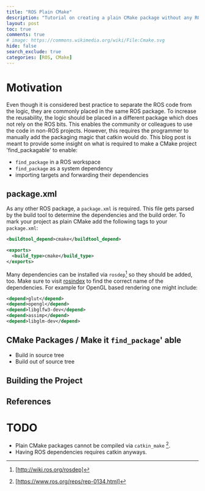```yaml
---
title: "ROS Plain CMake"
description: "Tutorial on creating a plain CMake package without any ROS dependencies that can be used with ROS."
layout: post
toc: true
comments: true
# image: https://commons.wikimedia.org/wiki/File:Cmake.svg
hide: false
search_exclude: true
categories: [ROS, CMake]
---
```


# Motivation
Even though it is considered best practice to separate the ROS code from the logic, they are commonly placed in the same ROS package.
To increase the reusability, the logic should be placed in a different package which does not rely on the ROS bits.
This enables the community or colleagues to use the code in non-ROS projects.
However, this requires the programmer to manually add the packaging magic that catkin would do.
This blog post is meant to provide some insight on what is required to make a CMake project 'find_packagable' to enable:
- `find_package` in a ROS workspace
- `find_package` as a system dependency
- importing targets and forwarding their dependencies

## package.xml
As any other ROS package, a `package.xml` is required.
This file gets parsed by the build tool to determine the dependencies and the build order.
To mark your project as plain CMake add the following tags to your `package.xml`:
```xml
<buildtool_depend>cmake</buildtool_depend>

<exports>
  <build_type>cmake</build_type>
</exports>
```

Many dependencies can be installed via `rosdep`[^2] so they should be added, too.
Make sure to visit [rosindex](http://rosindex.github.io/) to find the correct name of the dependencies.
For example for OpenGL based rendering one might include:
```xml
<depend>glut</depend>
<depend>opengl</depend>
<depend>libglfw3-dev</depend>
<depend>assimp</depend>
<depend>libglm-dev</depend>
```

## CMake Packages / Make it `find_package`' able
- Build in source tree
- Build out of source tree

## Building the Project

## References
[^1]: [https://www.ros.org/reps/rep-0134.html]
[^2]: [http://wiki.ros.org/rosdep]



# TODO
- Plain CMake packages cannot be compiled via `catkin_make` [^1].
- Having ROS dependencies requires catkin anyways.
